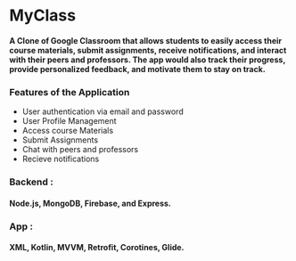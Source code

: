 # MyClass

#### A Clone of Google Classroom that allows students to easily access their course materials, submit assignments, receive notifications, and interact with their peers and professors. The app would also track their progress, provide personalized feedback, and motivate them to stay on track.


### Features of the Application

* User authentication via email and password
* User Profile Management
* Access course Materials
* Submit Assignments
* Chat with peers and professors
* Recieve notifications

### Backend : 

#### Node.js, MongoDB, Firebase, and Express.

### App : 

#### XML, Kotlin, MVVM, Retrofit, Corotines, Glide.
